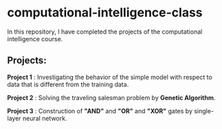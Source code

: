 # computational-intelligence-class
In this repository, I have completed the projects of the computational intelligence course.

## Projects:

**Project 1** : Investigating the behavior of the simple model with respect to data that is different from the training data.

**Project 2** : Solving the traveling salesman problem by **Genetic Algorithm**.

**Project 3** : Construction of **"AND"** and **"OR"** and **"XOR"** gates by single-layer neural network.
